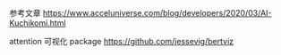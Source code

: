 参考文章
https://www.acceluniverse.com/blog/developers/2020/03/AI-Kuchikomi.html

attention 可视化 package
https://github.com/jessevig/bertviz

